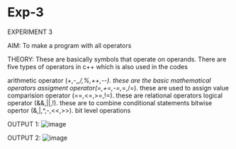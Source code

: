 # Exp-3
EXPERIMENT 3

AIM: To make a program with all operators

THEORY: These are basically symbols that operate on operands. There are five types of operators in c++ which is also used in the codes

arithmetic operator (+,-,*,/,%,++,--). these are the basic mathematical operators
assigment operator(=,+=,-=,*=,/=). these are used to assign value
comparision operator (==,<=,>=,!=). these are relational operators
logical operator (&&,||,!). these are to combine conditional statements
bitwise opertor (&,|,^,-,<<,>>). bit level operations

OUTPUT 1:
![image](https://github.com/user-attachments/assets/b13c4da9-f07f-4dbc-9f44-b8071f1489da)

OUTPUT 2:
![image](https://github.com/user-attachments/assets/4096c8ea-1337-49cc-8a0e-9e3ff8bc7ea8)
